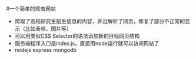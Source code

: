 #一个简单的爬虫网站
* 爬取了高校研究生招生信息的内容，并且解析了网页，修复了部分不正常的显示（比如表格、图片等）
* 可以用类似CSS Selector的语法添加新的目标网页结构 
* 服务端程序入口是index.js，直接用node运行就可以访问网站了
* nodejs express mongodb